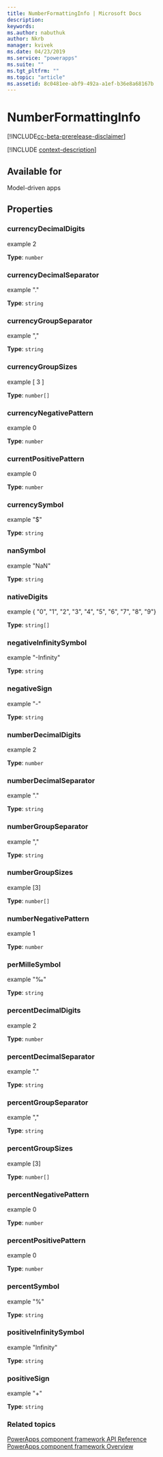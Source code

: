 ```yaml
---
title: NumberFormattingInfo | Microsoft Docs
description: 
keywords:
ms.author: nabuthuk
author: Nkrb
manager: kvivek
ms.date: 04/23/2019
ms.service: "powerapps"
ms.suite: ""
ms.tgt_pltfrm: ""
ms.topic: "article"
ms.assetid: 8c0481ee-abf9-492a-a1ef-b36e8a68167b
---
```


# NumberFormattingInfo

[!INCLUDE[cc-beta-prerelease-disclaimer](../../../includes/cc-beta-prerelease-disclaimer.md)]

[!INCLUDE [context-description](includes/numberformattinginfo-description.md)]

## Available for 

Model-driven apps

## Properties

### currencyDecimalDigits

 example 2

**Type**: `number`

### currencyDecimalSeparator

example "."

**Type**: `string`

### currencyGroupSeparator

example ","

**Type**: `string`

### currencyGroupSizes

example [ 3 ]

**Type**: `number[]`

### currencyNegativePattern

example 0

**Type**: `number`

### currentPositivePattern

example 0

**Type**: `number`

### currencySymbol

example "$"

**Type**: `string`

### nanSymbol

example "NaN"

**Type**: `string`

### nativeDigits

example { "0", "1", "2", "3", "4", "5", "6", "7", "8", "9"}

**Type**: `string[]`

### negativeInfinitySymbol

example "-Infinity"

**Type**: `string`

### negativeSign

example "-"

**Type**: `string`

### numberDecimalDigits

example 2

**Type**: `number`

### numberDecimalSeparator

example "."

**Type**: `string`

### numberGroupSeparator

example ","

**Type**: `string`

### numberGroupSizes

example [3]

**Type**: `number[]`

### numberNegativePattern

example 1

**Type**: `number`

### perMilleSymbol

example "‰"

**Type**: `string`

### percentDecimalDigits

example 2

**Type**: `number`

### percentDecimalSeparator

example "."

**Type**: `string`

### percentGroupSeparator

example ","

**Type**: `string`

### percentGroupSizes

example [3]

**Type**: `number[]`

### percentNegativePattern

example 0

**Type**: `number`

### percentPositivePattern

example 0

**Type**: `number`

### percentSymbol

example "%"

**Type**: `string`

### positiveInfinitySymbol

example "Infinity"

**Type**: `string`

### positiveSign

example "+"

**Type**: `string`


### Related topics

[PowerApps component framework API Reference](../reference/index.md)<br/>
[PowerApps component framework Overview](../overview.md)